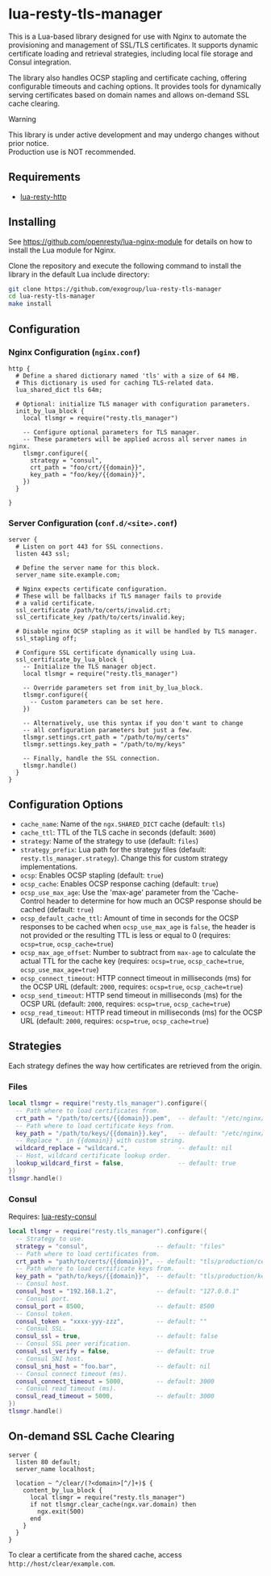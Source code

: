 # lua-resty-tls-manager

This is a Lua-based library designed for use with Nginx to automate the provisioning
and management of SSL/TLS certificates. It supports dynamic certificate loading and
retrieval strategies, including local file storage and Consul integration.

The library also handles OCSP stapling and certificate caching, offering configurable
timeouts and caching options. It provides tools for dynamically serving certificates
based on domain names and allows on-demand SSL cache clearing.

> [!WARNING]
> This library is under active development and may undergo changes without prior notice.<br />
> Production use is NOT recommended.

## Requirements
* [lua-resty-http](https://github.com/ledgetech/lua-resty-http)

## Installing

See https://github.com/openresty/lua-nginx-module for details on how to install
the Lua module for Nginx.

Clone the repository and execute the following command to install the library
in the default Lua include directory:
```sh
git clone https://github.com/exogroup/lua-resty-tls-manager
cd lua-resty-tls-manager
make install
```

## Configuration

### Nginx Configuration (`nginx.conf`)

```nginx
http {
  # Define a shared dictionary named 'tls' with a size of 64 MB.
  # This dictionary is used for caching TLS-related data.
  lua_shared_dict tls 64m;

  # Optional: initialize TLS manager with configuration parameters.
  init_by_lua_block {
    local tlsmgr = require("resty.tls_manager")

    -- Configure optional parameters for TLS manager.
    -- These parameters will be applied across all server names in nginx.
    tlsmgr.configure({
      strategy = "consul",
      crt_path = "foo/crt/{{domain}}",
      key_path = "foo/key/{{domain}}",
    })
  }

}
```

### Server Configuration (`conf.d/<site>.conf`)

```nginx
server {
  # Listen on port 443 for SSL connections.
  listen 443 ssl;

  # Define the server name for this block.
  server_name site.example.com;

  # Nginx expects certificate configuration.
  # These will be fallbacks if TLS manager fails to provide
  # a valid certificate.
  ssl_certificate /path/to/certs/invalid.crt;
  ssl_certificate_key /path/to/certs/invalid.key;

  # Disable nginx OCSP stapling as it will be handled by TLS manager.
  ssl_stapling off;

  # Configure SSL certificate dynamically using Lua.
  ssl_certificate_by_lua_block {
    -- Initialize the TLS manager object.
    local tlsmgr = require("resty.tls_manager")

    -- Override parameters set from init_by_lua_block.
    tlsmgr.configure({
      -- Custom parameters can be set here.
    })

    -- Alternatively, use this syntax if you don't want to change
    -- all configuration parameters but just a few.
    tlsmgr.settings.crt_path = "/path/to/my/certs"
    tlsmgr.settings.key_path = "/path/to/my/keys"

    -- Finally, handle the SSL connection.
    tlsmgr.handle()
  }
}
```

## Configuration Options

* `cache_name`: Name of the `ngx.SHARED_DICT` cache (default: `tls`)
* `cache_ttl`: TTL of the TLS cache in seconds (default: `3600`)
* `strategy`: Name of the strategy to use (default: `files`)
* `strategy_prefix`: Lua path for the strategy files (default: `resty.tls_manager.strategy`). Change this for custom strategy implementations.
* `ocsp`: Enables OCSP stapling (default: `true`)
* `ocsp_cache`: Enables OCSP response caching (default: `true`)
* `ocsp_use_max_age`: Use the 'max-age' parameter from the 'Cache-Control header to determine for how much an OCSP response should be cached (default: `true`)
* `ocsp_default_cache_ttl`: Amount of time in seconds for the OCSP responses to be cached when `ocsp_use_max_age` is `false`, the header is not provided or the resulting TTL is less or equal to 0 (requires: `ocsp=true`, `ocsp_cache=true`)
* `ocsp_max_age_offset`: Number to subtract from `max-age` to calculate the actual TTL for the cache key (requires: `ocsp=true`, `ocsp_cache=true`, `ocsp_use_max_age=true`)
* `ocsp_connect_timeout`: HTTP connect timeout in milliseconds (ms) for the OCSP URL (default: `2000`, requires: `ocsp=true`, `ocsp_cache=true`)
* `ocsp_send_timeout`: HTTP send timeout in milliseconds (ms) for the OCSP URL (default: `2000`, requires: `ocsp=true`, `ocsp_cache=true`)
* `ocsp_read_timeout`: HTTP read timeout in milliseconds (ms) for the OCSP URL (default: `2000`, requires: `ocsp=true`, `ocsp_cache=true`)

## Strategies

Each strategy defines the way how certificates are retrieved from the origin.

### Files

```lua
local tlsmgr = require("resty.tls_manager").configure({
  -- Path where to load certificates from.
  crt_path = "/path/to/certs/{{domain}}.pem",  -- default: "/etc/nginx/ssl/{{domain}}.pem"
  -- Path where to load certificate keys from.
  key_path = "/path/to/keys/{{domain}}.key",   -- default: "/etc/nginx/ssl/{{domain}}.key"
  -- Replace *. in {{domain}} with custom string.
  wildcard_replace = "wildcard.",              -- default: nil
  -- Host, wildcard certificate lookup order.
  lookup_wildcard_first = false,               -- default: true
})
tlsmgr.handle()
```

### Consul

Requires: [lua-resty-consul](https://github.com/hamishforbes/lua-resty-consul)

```lua
local tlsmgr = require("resty.tls_manager").configure({
  -- Strategy to use.
  strategy = "consul",                   -- default: "files"
  -- Path where to load certificates from.
  crt_path = "path/to/certs/{{domain}}", -- default: "tls/production/certs"
  -- Path where to load certificate keys from.
  key_path = "path/to/keys/{{domain}}",  -- default: "tls/production/keys"
  -- Consul host.
  consul_host = "192.168.1.2",           -- default: "127.0.0.1"
  -- Consul port.
  consul_port = 8500,                    -- default: 8500
  -- Consul token.
  consul_token = "xxxx-yyy-zzz",         -- default: ""
  -- Consul SSL.
  consul_ssl = true,                     -- default: false
  -- Consul SSL peer verification.
  consul_ssl_verify = false,             -- default: true
  -- Consul SNI host.
  consul_sni_host = "foo.bar",           -- default: nil
  -- Consul connect timeout (ms).
  consul_connect_timeout = 5000,         -- default: 3000
  -- Consul read timeout (ms).
  consul_read_timeout = 5000,            -- default: 3000
})
tlsmgr.handle()
```

## On-demand SSL Cache Clearing

```nginx
server {
  listen 80 default;
  server_name localhost;

  location ~ ^/clear/(?<domain>[^/]+)$ {
    content_by_lua_block {
      local tlsmgr = require("resty.tls_manager")
      if not tlsmgr.clear_cache(ngx.var.domain) then
        ngx.exit(500)
      end
    }
  }
}
```

To clear a certificate from the shared cache, access `http://host/clear/example.com`.
